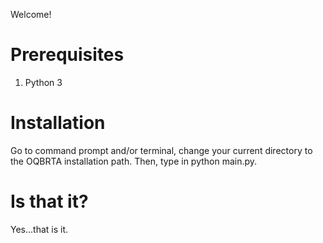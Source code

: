 Welcome!
# Prerequisites
1. Python 3
# Installation
Go to command prompt and/or terminal, change your current directory to the OQBRTA installation path. Then, type in python main.py.
# Is that it?
Yes...that is it.
